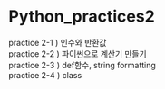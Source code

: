 # Python_practices2

practice 2-1 ) 인수와 반환값 <br>
practice 2-2 ) 파이썬으로 계산기 만들기 <br>
practice 2-3 ) def함수, string formatting <br>
practice 2-4 ) class <br>

